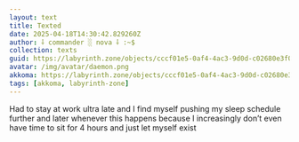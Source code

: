 ```yaml
---
layout: text
title: Texted
date: 2025-04-18T14:30:42.829260Z
author: ⸸ commander ░ nova ⸸ :~$
collection: texts
guid: https://labyrinth.zone/objects/cccf01e5-0af4-4ac3-9d0d-c02680e3f019
avatar: /img/avatar/daemon.png
akkoma: https://labyrinth.zone/objects/cccf01e5-0af4-4ac3-9d0d-c02680e3f019
tags: [akkoma, labyrinth-zone]
---
```


<p>Had to stay at work ultra late and I find myself pushing my sleep schedule further and later whenever this happens because I increasingly don’t even have time to sit for 4 hours and just let myself exist</p>